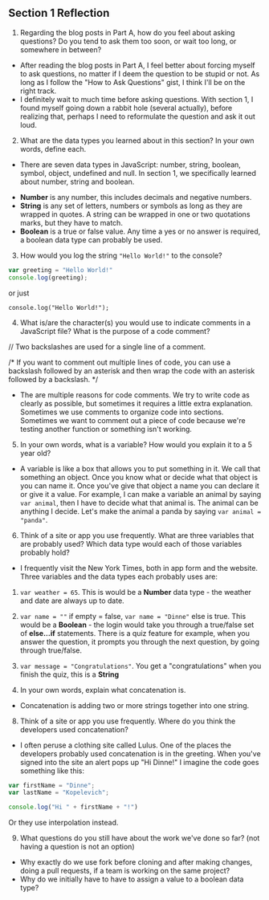 ## Section 1 Reflection

1. Regarding the blog posts in Part A, how do you feel about asking questions? Do you tend to ask them too soon, or wait too long, or somewhere in between?
* After reading the blog posts in Part A, I feel better about forcing myself to ask questions, no matter if I deem the question to be stupid or not. As long as I follow the "How to Ask Questions" gist, I think I'll be on the right track.
* I definitely wait to much time before asking questions. With section 1, I found myself going down a rabbit hole (several actually), before realizing that, perhaps I need to reformulate the question and ask it out loud.

2. What are the data types you learned about in this section? In your own words, define each.
* There are seven data types in JavaScript: number, string, boolean, symbol, object, undefined and null. In section 1, we specifically learned about number, string and boolean.
- **Number** is any number, this includes decimals and negative numbers.
- **String** is any set of letters, numbers or symbols as long as they are wrapped in quotes. A string can be wrapped in one or two quotations marks, but they have to match.
- **Boolean** is a true or false value. Any time a yes or no answer is required, a boolean data type can probably be used.

3. How would you log the string `"Hello World!"` to the console?
```javascript
var greeting = "Hello World!"
console.log(greeting);
```

or just

`console.log("Hello World!");`

4. What is/are the character(s) you would use to indicate comments in a JavaScript file? What is the purpose of a code comment?

// Two backslashes are used for a single line of a comment.

/* If you want to comment out multiple lines of code, you can use a backslash followed by an asterisk and then wrap the code with an asterisk followed by a backslash. */
* The are multiple reasons for code comments. We try to write code as clearly as possible, but sometimes it requires a little extra explanation. Sometimes we use comments to organize code into sections. Sometimes we want to comment out a piece of code because we're testing another function or something isn't working.

5. In your own words, what is a variable? How would you explain it to a 5 year old?
* A variable is like a box that allows you to put something in it. We call that something an object. Once you know what or decide what that object is you can name it. Once you've give that object a name you can declare it or give it a value. For example, I can make a variable an animal by saying `var animal`, then I have to decide what that animal is. The animal can be anything I decide. Let's make the animal a panda by saying `var animal = "panda"`.

6. Think of a site or app you use frequently. What are three variables that are probably used? Which data type would each of those variables probably hold?
* I frequently visit the New York Times, both in app form and the website. Three variables and the data types each probably uses are:
1. `var weather = 65`. This is would be a **Number** data type - the weather and date are always up to date.
2. `var name = ""` if empty = false, `var name = "Dinne"` else is true. This would be a **Boolean** - the login would take you through a true/false set of __else...if__ statements. There is a quiz feature for example, when you answer the question, it prompts you through the next question, by going through true/false.
3. `var message = "Congratulations"`. You get a "congratulations" when you finish the quiz, this is a **String**

7. In your own words, explain what concatenation is.
* Concatenation is adding two or more strings together into one string.

8. Think of a site or app you use frequently. Where do you think the developers used concatenation?
* I often peruse a clothing site called Lulus. One of the places the developers probably used concatenation is in the greeting. When you've signed into the site an alert pops up "Hi Dinne!" I imagine the code goes something like this:

 ```javascript
 var firstName = "Dinne";
 var lastName = "Kopelevich";

 console.log("Hi " + firstName + "!")
 ```

 Or they use interpolation instead.


9. What questions do you still have about the work we've done so far? (not having a question is not an option)
* Why exactly do we use fork before cloning and after making changes, doing a pull requests, if a team is working on the same project? 
* Why do we initially have to have to assign a value to a boolean data type?
